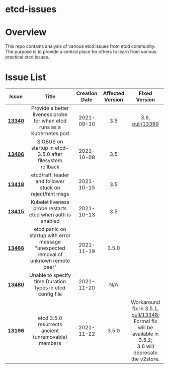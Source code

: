 etcd-issues 
======
# Overview
This repo contains analysis of various etcd issues from etcd community. The purpose is to provide a central place for others to learn from various practical etcd issues.

# Issue List
| Issue   |      Title      |  Creation Date |  Affected Version | Fixed Version |
|----------|:-------------:|:------:|:------:|:------:|
| **[13340](13340)** |  Provide a better liveness probe for when etcd runs as a Kubernetes pod | 2021-09-10 | 3.5 | 3.6, [pull/13399](https://github.com/etcd-io/etcd/pull/13399)|
| **[13406](13406)** |  SIGBUS on startup in etcd-3.5.0 after filesystem rollback | 2021-10-08 | 3.5 | |
| **[13418](13418)** |  etcd/raft: leader and follower stuck on reject/hint msgs  | 2021-10-15 | 3.5 | |
| **[13415](13415)** |  Kubelet liveness probe restarts etcd when auth is enabled  | 2021-10-13 | 3.5 | |
| **[13466](13466)** |  etcd panic on startup with error message "unexpected removal of unknown remote peer"   | 2021-11-19 | 3.5.0 | |
| **[13480](13480)** |  Unable to specify time.Duration types in etcd config file   | 2021-11-20 | N/A | |
| **[13196](13196)** |  etcd 3.5.0 resurrects ancient (unremovable) members  | 2021-11-22 | 3.5.0 | Workaround fix in 3.5.1, [pull/13348](https://github.com/etcd-io/etcd/pull/13348); <br />Formal fix will be available in 3.5.2; <br />3.6 will deprecate the v2store.|


